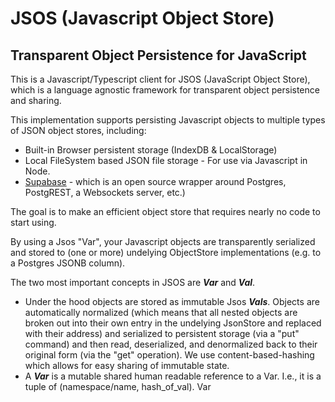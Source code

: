 # JSOS (Javascript Object Store)
## Transparent Object Persistence for JavaScript

This is a Javascript/Typescript client for JSOS (JavaScript Object Store), which is a language agnostic framework for transparent object persistence and sharing.

This implementation supports persisting Javascript objects to multiple types of JSON object stores, including:
* Built-in Browser persistent storage (IndexDB & LocalStorage)
* Local FileSystem based JSON file storage - For use via Javascript in Node.
* [Supabase](https://supabase.com) - which is an open source wrapper around Postgres, PostgREST, a Websockets server, etc.)

The goal is to make an efficient object store that requires nearly no code to start using.

By using a Jsos "Var", your Javascript objects are transparently serialized and stored to (one or more) undelying ObjectStore implementations (e.g. to a Postgres JSONB column).

The two most important concepts in JSOS are _**Var**_ and _**Val**_.
* Under the hood objects are stored as immutable Jsos _**Vals**_. Objects are automatically normalized (which means that all nested objects are broken out into their own entry in the undelying JsonStore and replaced with their address) and serialized to persistent storage (via a "put" command) and then read, deserialized, and denormalized back to their original form (via the "get" operation). We use content-based-hashing which allows for easy sharing of immutable state.
* A _**Var**_ is a mutable shared human readable reference to a Var. I.e., it is a tuple of (namespace/name, hash_of_val). Var 

